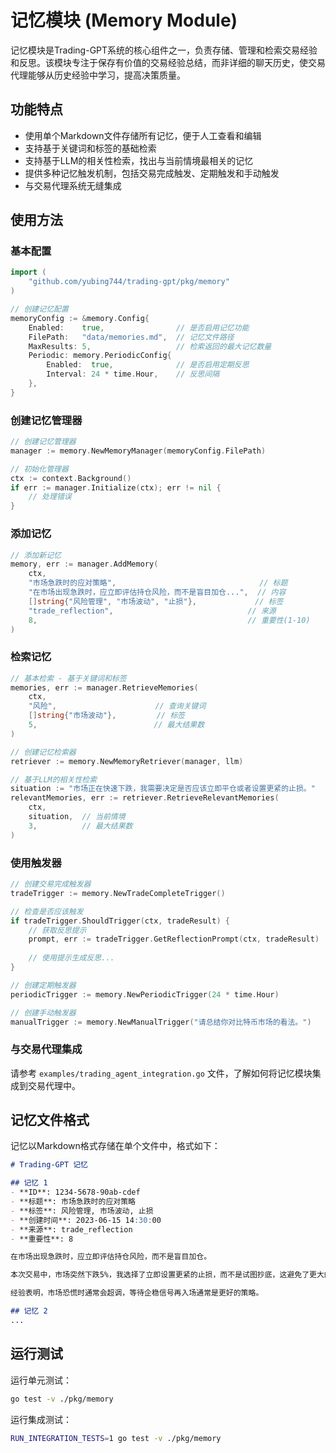 # 记忆模块 (Memory Module)

记忆模块是Trading-GPT系统的核心组件之一，负责存储、管理和检索交易经验和反思。该模块专注于保存有价值的交易经验总结，而非详细的聊天历史，使交易代理能够从历史经验中学习，提高决策质量。

## 功能特点

- 使用单个Markdown文件存储所有记忆，便于人工查看和编辑
- 支持基于关键词和标签的基础检索
- 支持基于LLM的相关性检索，找出与当前情境最相关的记忆
- 提供多种记忆触发机制，包括交易完成触发、定期触发和手动触发
- 与交易代理系统无缝集成

## 使用方法

### 基本配置

```go
import (
    "github.com/yubing744/trading-gpt/pkg/memory"
)

// 创建记忆配置
memoryConfig := &memory.Config{
    Enabled:    true,                // 是否启用记忆功能
    FilePath:   "data/memories.md",  // 记忆文件路径
    MaxResults: 5,                   // 检索返回的最大记忆数量
    Periodic: memory.PeriodicConfig{
        Enabled:  true,              // 是否启用定期反思
        Interval: 24 * time.Hour,    // 反思间隔
    },
}
```

### 创建记忆管理器

```go
// 创建记忆管理器
manager := memory.NewMemoryManager(memoryConfig.FilePath)

// 初始化管理器
ctx := context.Background()
if err := manager.Initialize(ctx); err != nil {
    // 处理错误
}
```

### 添加记忆

```go
// 添加新记忆
memory, err := manager.AddMemory(
    ctx,
    "市场急跌时的应对策略",                                // 标题
    "在市场出现急跌时，应立即评估持仓风险，而不是盲目加仓...",  // 内容
    []string{"风险管理", "市场波动", "止损"},             // 标签
    "trade_reflection",                              // 来源
    8,                                               // 重要性(1-10)
)
```

### 检索记忆

```go
// 基本检索 - 基于关键词和标签
memories, err := manager.RetrieveMemories(
    ctx,
    "风险",                      // 查询关键词
    []string{"市场波动"},         // 标签
    5,                          // 最大结果数
)

// 创建记忆检索器
retriever := memory.NewMemoryRetriever(manager, llm)

// 基于LLM的相关性检索
situation := "市场正在快速下跌，我需要决定是否应该立即平仓或者设置更紧的止损。"
relevantMemories, err := retriever.RetrieveRelevantMemories(
    ctx,
    situation,  // 当前情境
    3,          // 最大结果数
)
```

### 使用触发器

```go
// 创建交易完成触发器
tradeTrigger := memory.NewTradeCompleteTrigger()

// 检查是否应该触发
if tradeTrigger.ShouldTrigger(ctx, tradeResult) {
    // 获取反思提示
    prompt, err := tradeTrigger.GetReflectionPrompt(ctx, tradeResult)
    
    // 使用提示生成反思...
}

// 创建定期触发器
periodicTrigger := memory.NewPeriodicTrigger(24 * time.Hour)

// 创建手动触发器
manualTrigger := memory.NewManualTrigger("请总结你对比特币市场的看法。")
```

### 与交易代理集成

请参考 `examples/trading_agent_integration.go` 文件，了解如何将记忆模块集成到交易代理中。

## 记忆文件格式

记忆以Markdown格式存储在单个文件中，格式如下：

```markdown
# Trading-GPT 记忆

## 记忆 1
- **ID**: 1234-5678-90ab-cdef
- **标题**: 市场急跌时的应对策略
- **标签**: 风险管理, 市场波动, 止损
- **创建时间**: 2023-06-15 14:30:00
- **来源**: trade_reflection
- **重要性**: 8

在市场出现急跌时，应立即评估持仓风险，而不是盲目加仓。

本次交易中，市场突然下跌5%，我选择了立即设置更紧的止损，而不是试图抄底，这避免了更大的损失。

经验表明，市场恐慌时通常会超调，等待企稳信号再入场通常是更好的策略。

## 记忆 2
...
```

## 运行测试

运行单元测试：

```bash
go test -v ./pkg/memory
```

运行集成测试：

```bash
RUN_INTEGRATION_TESTS=1 go test -v ./pkg/memory
```
